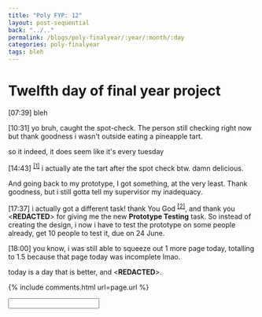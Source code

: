 ```yaml
---
title: "Poly FYP: 12"
layout: post-sequential
back: "../.."
permalink: /blogs/poly-finalyear/:year/:month/:day
categories: poly-finalyear
tags: bleh 
---
```

# Twelfth day of final year project

<span class="timestamp">[07:39]</span> bleh

<span class="timestamp">[10:31]</span> yo bruh, caught the spot-check. The person still checking right now but thank goodness i wasn't outside eating a pineapple tart. 

so it indeed, it does seem like it's every tuesday 

<span class="timestamp">[14:43]</span> <sup><a href="#1">[1]</a></sup> i actually ate the tart after the spot check btw. damn delicious.

And going back to my prototype, I got something, at the very least. Thank goodness, but i still gotta tell my supervisor my inadequacy.

<span class="timestamp">[17:37]</span> i actually got a different task! thank You God <sup><a href="#2">[2]</a></sup>, and thank you <span class='disable-selection' ondblclick="this.innerHTML='Ms Lauren'">&lt;<b>REDACTED</b>&gt;</span> for giving me the new **Prototype Testing** task. So instead of creating the design, i now i have to test the prototype on some people already, get 10 people to test it, due on 24 June.

<span class="timestamp">[18:00]</span> you know, i was still able to squeeze out 1 more page today, totalling to 1.5 because that page today was incomplete lmao. 

today is a day that is better, and <span class='disable-selection' ondblclick="this.innerHTML='i don\'t feel like jumping off a building as much as usual'">&lt;<b>REDACTED</b>&gt;</span>.

<!--

<span class='disable-selection' ondblclick="this.innerHTML=''">&lt;<b>REDACTED</b>&gt;</span>
<span class='disable-selection' ondblclick="this.innerHTML=''">&#42;&#42;&#42;&#42;</span>

-->
{% include comments.html url=page.url %}

<input id="password-input" type="password" class="text-secret" onkeyup="unlock()" autocomplete="off">

<span class="disable-selection" id="truth" style="display:none;"><sup id="1">[1]</sup> bruh final church camp service started and i forgot to ask for the zoom link.<br><br><sup id="2">[2]</sup> Thank You God, teach me how to not be anxious, but teach me to pray. I need to choose to be only either be a worrier, or a warrior.<br><br>As I type this, the final service for Church Camp 2022: Break Camp, is ending, and I am glad to have zoomed by. </span>
